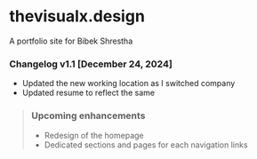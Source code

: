 # thevisualx.design
A portfolio site for Bibek Shrestha

### Changelog v1.1 [December 24, 2024]

- Updated the new working location as I switched company
- Updated resume to reflect the same

> ### Upcoming enhancements
> - Redesign of the homepage
> - Dedicated sections and pages for each navigation links
